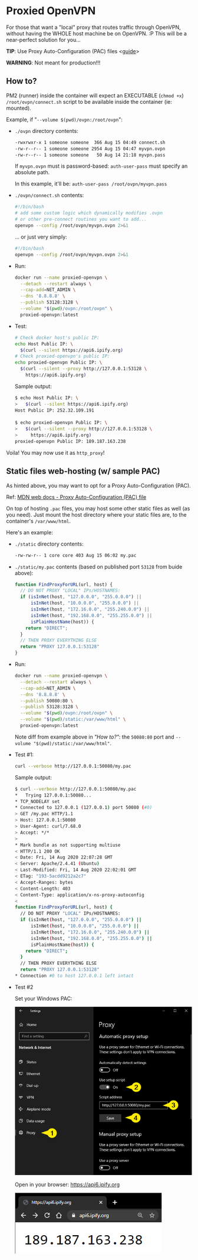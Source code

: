 # Proxied OpenVPN

For those that want a "local" proxy that routes traffic through OpenVPN, without having the WHOLE host machine be on OpenVPN. :P This will be a near-perfect solution for you...

**TIP**: Use Proxy Auto-Configuration (PAC) files <[guide](https://developer.mozilla.org/en-US/docs/Web/HTTP/Proxy_servers_and_tunneling/Proxy_Auto-Configuration_(PAC)_file)>

**WARNING**: Not meant for production!!!

## How to?

PM2 (runner) inside the container will expect an EXECUTABLE (`chmod +x`) `/root/ovpn/connect.sh` script to be available inside the container (ie: mounted).

Example, if "`--volume $(pwd)/ovpn:/root/ovpn`":

* `./ovpn` directory contents:
  ```bash
  -rwxrwxr-x 1 someone someone  366 Aug 15 04:49 connect.sh
  -rw-r--r-- 1 someone someone 2954 Aug 15 04:47 myvpn.ovpn
  -rw-r--r-- 1 someone someone   50 Aug 14 21:18 myvpn.pass
  ```
  If `myvpn.ovpn` must is password-based: `auth-user-pass` must specify an absolute path.
  
  In this example, it'll be: `auth-user-pass /root/ovpn/myvpn.pass`
* `./ovpn/connect.sh` contents:
  ```bash
  #!/bin/bash
  # add some custom logic which dynamically modifies .ovpn
  # or other pre-connect routines you want to add...
  openvpn --config /root/ovpn/myvpn.ovpn 2>&1
  ```
  ... or just very simply:
  ```bash
  #!/bin/bash
  openvpn --config /root/ovpn/myvpn.ovpn 2>&1
  ```
* Run:
  ```bash
  docker run --name proxied-openvpn \
    --detach --restart always \
    --cap-add=NET_ADMIN \
    --dns '8.8.8.8' \
    --publish 53128:3128 \
    --volume "$(pwd)/ovpn:/root/ovpn" \
    proxied-openvpn:latest
  ```
* Test:
  ```bash
  # Check docker host's public IP:
  echo Host Public IP: \
    $(curl --silent https://api6.ipify.org)
  # Check proxied-openvpn's public IP:
  echo proxied-openvpn Public IP: \
    $(curl --silent --proxy http://127.0.0.1:53128 \
      https://api6.ipify.org)
  ```
  Sample output:
  ```bash
  $ echo Host Public IP: \
  >   $(curl --silent https://api6.ipify.org)
  Host Public IP: 252.32.109.191
  
  $ echo proxied-openvpn Public IP: \
  >   $(curl --silent --proxy http://127.0.0.1:53128 \
  >     https://api6.ipify.org)
  proxied-openvpn Public IP: 189.187.163.238
  ```

Voila! You may now use it as `http_proxy`!

## Static files web-hosting (w/ sample PAC)

As hinted above, you may want to opt for a Proxy Auto-Configuration (PAC).

Ref: [MDN web docs - Proxy Auto-Configuration (PAC) file](https://developer.mozilla.org/en-US/docs/Web/HTTP/Proxy_servers_and_tunneling/Proxy_Auto-Configuration_(PAC)_file)

On top of hosting `.pac` files, you may host some other static files as well (as you need).
Just mount the host directory where your static files are, to the container's `/var/www/html`. 

Here's an example:

* `./static` directory contents:
  ```bash
  -rw-rw-r-- 1 core core 403 Aug 15 06:02 my.pac
  ```
* `./static/my.pac` contents (based on published port `53128` from buide above):
  ```javascript
  function FindProxyForURL(url, host) {
    // DO NOT PROXY "LOCAL" IPs/HOSTNAMES:
    if (isInNet(host, "127.0.0.0", "255.0.0.0") ||
        isInNet(host, "10.0.0.0", "255.0.0.0") ||
        isInNet(host, "172.16.0.0", "255.240.0.0") ||
        isInNet(host, "192.168.0.0", "255.255.0.0") ||
        isPlainHostName(host)) {
      return "DIRECT";
    }
    // THEN PROXY EVERYTHING ELSE
    return "PROXY 127.0.0.1:53128"
  }
  ```
* Run:
  ```bash
  docker run --name proxied-openvpn \
    --detach --restart always \
    --cap-add=NET_ADMIN \
    --dns '8.8.8.8' \
    --publish 50080:80 \
    --publish 53128:3128 \
    --volume "$(pwd)/ovpn:/root/ovpn" \
    --volume "$(pwd)/static:/var/www/html" \
    proxied-openvpn:latest
  ```
  Note diff from example above in _"How to?"_: the `50080:80` port and `--volume "$(pwd)/static:/var/www/html"`.
* Test #1:
  ```bash
  curl --verbose http://127.0.0.1:50080/my.pac
  ```
  Sample output:
  ```bash
  $ curl --verbose http://127.0.0.1:50080/my.pac
  *   Trying 127.0.0.1:50080...
  * TCP_NODELAY set
  * Connected to 127.0.0.1 (127.0.0.1) port 50080 (#0)
  > GET /my.pac HTTP/1.1
  > Host: 127.0.0.1:50080
  > User-Agent: curl/7.68.0
  > Accept: */*
  > 
  * Mark bundle as not supporting multiuse
  < HTTP/1.1 200 OK
  < Date: Fri, 14 Aug 2020 22:07:28 GMT
  < Server: Apache/2.4.41 (Ubuntu)
  < Last-Modified: Fri, 14 Aug 2020 22:02:01 GMT
  < ETag: "193-5acdd9212a2c7"
  < Accept-Ranges: bytes
  < Content-Length: 403
  < Content-Type: application/x-ns-proxy-autoconfig
  < 
  function FindProxyForURL(url, host) {
    // DO NOT PROXY "LOCAL" IPs/HOSTNAMES:
    if (isInNet(host, "127.0.0.0", "255.0.0.0") ||
        isInNet(host, "10.0.0.0", "255.0.0.0") ||
        isInNet(host, "172.16.0.0", "255.240.0.0") ||
        isInNet(host, "192.168.0.0", "255.255.0.0") ||
        isPlainHostName(host)) {
      return "DIRECT";
    }
    // THEN PROXY EVERYTHING ELSE
    return "PROXY 127.0.0.1:53128"
  * Connection #0 to host 127.0.0.1 left intact
  ```
* Test #2
  
  Set your Windows PAC:

  ![windows-pac.png](./.screenshots/windows-pac.png)

  Open in your browser: https://api6.ipify.org
  
  ![ipfy.png](./.screenshots/ipfy.png)
